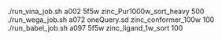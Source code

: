 ./run_vina_job.sh a002 5f5w zinc_Pur1000w_sort_heavy 500
./run_wega_job.sh a072 oneQuery.sd zinc_conformer_100w 100
./run_babel_job.sh a097 5f5w zinc_ligand_1w_sort 100
